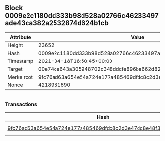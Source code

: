 ## Block 0009e2c1180dd333b98d528a02766c46233497ade43ca382a2532874d624b1cb

Attribute | Value
--- | ---
Height | 23652
Hash | 0009e2c1180dd333b98d528a02766c46233497ade43ca382a2532874d624b1cb
Timestamp | 2021-04-18T18:50:45+00:00
Target | 00e74ce643a305948702c348ddcfe896ba662d82c1a228faf4ad12250f07334e
Merke root | 9fc76ad63a654e54a724e177a485469dfdc8c2d3e47dc8e48f306c5ae4fb5ba9
Nonce | 4218981690

```

```

### Transactions

Hash | Amount
--- | ---
[9fc76ad63a654e54a724e177a485469dfdc8c2d3e47dc8e48f306c5ae4fb5ba9](9fc76ad63a654e54a724e177a485469dfdc8c2d3e47dc8e48f306c5ae4fb5ba9.md) | 10.00000000 SKEPTI 
